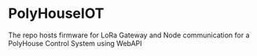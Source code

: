 # PolyHouseIOT
The repo hosts firmware for LoRa Gateway and Node communication for a PolyHouse Control System using WebAPI
